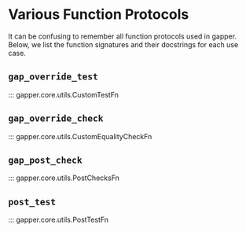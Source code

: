 # Various Function Protocols

It can be confusing to remember all function protocols used in gapper. Below, we list the function signatures and their docstrings for each use case.

## `gap_override_test`

::: gapper.core.utils.CustomTestFn


## `gap_override_check`
::: gapper.core.utils.CustomEqualityCheckFn


## `gap_post_check`
::: gapper.core.utils.PostChecksFn


## `post_test`
::: gapper.core.utils.PostTestFn